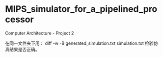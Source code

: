 # MIPS_simulator_for_a_pipelined_processor
Computer Architecture - Project 2

在同一文件夹下用：
  diff -w -B generated_simulation.txt simulation.txt 
检验仿真结果是否正确。
